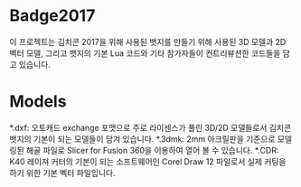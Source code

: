 # Badge2017

이 프로젝트는 김치콘 2017을 위해 사용된 뱃지를 만들기 위해 사용된 3D 모델과 2D 벡터 모델, 그리고 뱃지의 기본 Lua 코드와 기타 참가자들이 컨트리뷰션한 코드들을 담고 있습니다.

# Models
*.dxf: 오토캐드 exchange 포맷으로 주로 라이센스가 풀린 3D/2D 모델들로서 김치콘 뱃지의 기본이 되는 모델들이 담겨 있습니다.
*.3dmk: 2mm 아크릴판을 기준으로 모델링된 해골 파일로 Slicer for Fusion 360을 이용하여 열어 볼 수 있습니다.
*.CDR: K40 레이져 커터의 기본이 되는 소프트웨어인 Corel Draw 12 파일로서 실제 커팅을 하기 위한 기본 벡터 파일입니다.
